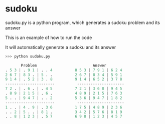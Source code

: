 # sudoku
sudoku.py is a python program, which generates a sudoku problem and its answer

This is an example of how to run the code

It will automatically generate a sudoku and its answer
```Python
>>> python sudoku.py

       Problem                         Answer   
. 5 3 | . 9 1 | . . 4          8 5 3 | 7 9 1 | 6 2 4
2 6 7 | 8 3 . | 5 . .          2 6 7 | 8 3 4 | 5 9 1
9 1 4 | . 5 2 | 3 . 8          9 1 4 | 6 5 2 | 3 7 8
----------------------          ---------------------
7 2 . | . 6 . | . 4 5          7 2 1 | 3 6 8 | 9 4 5
. 8 9 | 2 1 5 | . 6 .          4 8 9 | 2 1 5 | 7 6 3
5 . . | 9 4 7 | . . 2          5 3 6 | 9 4 7 | 1 8 2
----------------------          ---------------------
1 . . | 4 . 9 | . 3 6          1 7 5 | 4 8 9 | 2 3 6
. . 2 | 5 . . | 8 1 .          3 4 2 | 5 7 6 | 8 1 9
. . 8 | 1 2 3 | . 5 7          6 9 8 | 1 2 3 | 4 5 7

```
